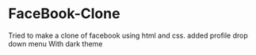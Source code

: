 # FaceBook-Clone

Tried to make a clone of facebook using html and css.
added profile drop down menu 
With dark theme 
